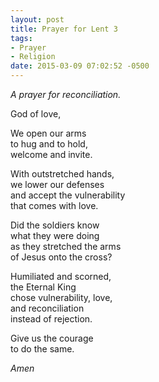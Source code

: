 ```yaml
---
layout: post
title: Prayer for Lent 3
tags:
- Prayer
- Religion
date: 2015-03-09 07:02:52 -0500
---
```


*A prayer for reconciliation.*

God of love,

We open our arms  
to hug and to hold,  
welcome and invite.

With outstretched hands,  
we lower our defenses  
and accept the vulnerability  
that comes with love.

Did the soldiers know  
what they were doing  
as they stretched the arms  
of Jesus onto the cross?

Humiliated and scorned,  
the Eternal King  
chose vulnerability, love,  
and reconciliation  
instead of rejection.

Give us the courage  
to do the same.

*Amen*
